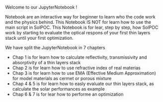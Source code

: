 Welcome to our JupyterNotebook ! 

Notebook are an interactive way for beginner to learn who the code work and the physics behind. This Notebook IS NOT for learn how to use the main script in SolPOC. 
This Notebook is for lear, step by step, how SolPOC work by starting to evaluate the optical respons of your first thin layers stack until your first optimization.

We have split the JupyterNotebook in 7 chapters

- Chap 1 is for learn how to calculate reflectivity, transmissivity and absorptivity of a thin layers stack
- Chap 2 is for learn how to use refractive index of real materias
- Chap 3 is for learn how to use EMA (Effective Medium Approximation) for model materials as cermet or porous mixture
- Chap 4 & 5 is for learn how to easly evaluate our thin layers stack, as calculate the solar performances as example 
- Chap 6 & 7 is for lear how to performe an optimization 
